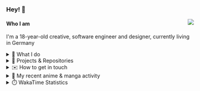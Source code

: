 ### Hey! 👋

[<img src="https://lanyard-profile-readme.vercel.app/api/228965621478588416" align="right">](https://discord.com/users/228965621478588416)

#### Who I am

I'm a 18-year-old creative, software engineer and designer, currently living in Germany

<details>
  <summary>💼 What I do</summary>

I currently am working on starting a publishing and management company for creatives.
I also am creative lead, community manager, and web developer at the Minecraft Server [Xenyria](https://xenyria.net) and the team behind it, [Pixelground Labs](https://pixelgroundlabs.com).
</details>

<details>
  <summary>📁 Projects & Repositories</summary>

<table>
    <thead>
        <tr>
            <th colspan=2>Svelte Libraries</th>
        </tr>
    </thead>
    <tbody>
        <tr>
            <td><a href="https://github.com/pixelgroundlabs/svelte-skinview3d">pixelgroundlabs/svelte-skinview3d</a></td>
            <td>A svelte component for rendering Minecraft SKins in 3D based on <a href="https://github.com/bs-community/skinview3d">skinview3d</a></td>
        </tr>
    </tbody>
    <thead>
        <tr>
            <th colspan=2>Minecraft Mods</th>
        </tr>
    </thead>
    <tbody>
        <tr>
            <td><a href="https://github.com/XenyriaNET/xeem">Xenyria Experience Enhancement Mod</a></td>
            <td>A client-side Minecraft Mod aiming to improve the experience on the Xenyria Minecraft Server</td>
        </tr>
    </tbody>
    <thead>
        <tr>
            <th colspan=2>Old Stuff</th>
        </tr>
    </thead>
    <tbody>
        <tr>
            <td><a href="https://github.com/OfficialCRUGG/lwstatus">lwstatus</a></td>
            <td>Lightweight webserver exposing various system metrics as a JSON endpoint and frontend</td>
        </tr>
        <tr>
            <td><a href="https://github.com/OfficialCRUGG/cfddns">cfddns / cloudflare-dyndns</a></td>
            <td>Simple application to run in the background that regularly checks for IP address changes and updates specific Cloudflare DNS Records accordingly. <s><i>Not sure how this still works...</i></s></td>
        </tr>
    </tbody>
</table>

</details>

<details>
  <summary>✉️ How to get in touch</summary>
  
> Sorted by how quickly you can expect a reply
- [Hit me up on Discord](https://discord.com/users/228965621478588416)
- [Hit me up on Twitter](https://twitter.com/cruggdev)
- [Send me a mail](mailto:me@crg.sh)
</details>


<details>
  <summary>🌸 My recent anime & manga activity</summary>
  
<!-- ANILIST_ACTIVITY:start -->

-   📺 Paused watching [Classroom of the Elite Season 3](https://anilist.co/anime/146066) (23:27, 21 June 2024)
-   📺 Watched episode 11 of [The Dangers in My Heart](https://anilist.co/anime/153152) (23:20, 21 June 2024)
-   📺 Plans to watch [Zombie Land Saga Movie](https://anilist.co/anime/140337) (12:23, 21 June 2024)
-   📺 Plans to watch [ZOMBIE LAND SAGA REVENGE](https://anilist.co/anime/110733) (12:23, 21 June 2024)
-   📺 Completed [ZOMBIE LAND SAGA](https://anilist.co/anime/103871) (12:20, 21 June 2024)

<!-- ANILIST_ACTIVITY:end -->
</details>

<details>
  <summary>⏱️ WakaTime Statistics</summary>

<!--START_SECTION:waka-->

```txt
From: 13 June 2024 - To: 20 June 2024

JavaScript   2 hrs 56 mins   █████████░░░░░░░░░░░░░░░░   35.61 %
TypeScript   2 hrs 24 mins   ███████▒░░░░░░░░░░░░░░░░░   29.25 %
Svelte       1 hr 29 mins    ████▓░░░░░░░░░░░░░░░░░░░░   18.11 %
Prisma       33 mins         █▓░░░░░░░░░░░░░░░░░░░░░░░   06.80 %
Other        22 mins         █░░░░░░░░░░░░░░░░░░░░░░░░   04.47 %
```

<!--END_SECTION:waka-->
</details>
